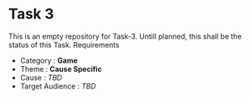# Task 3
This is an empty repository for Task-3.
Untill planned, this shall be the status of this Task.
Requirements
  - Category : **Game**
  - Theme : **Cause Specific**
  - Cause : *TBD*
  - Target Audience : *TBD*
